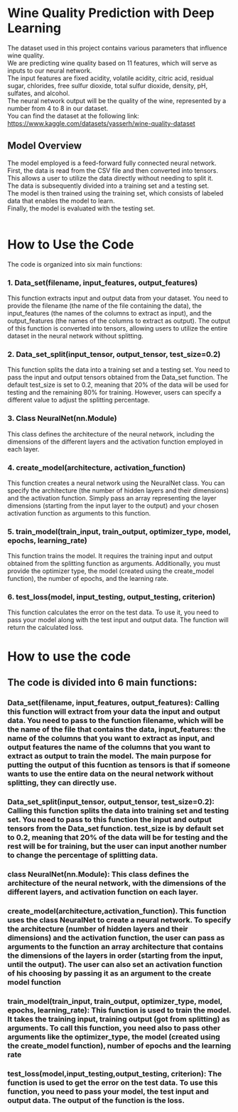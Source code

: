 # Wine Quality Prediction with Deep Learning 
The dataset used in this project contains various parameters that influence wine quality.<br>
We are predicting wine quality based on 11 features, which will serve as inputs to our neural network.<br>
The input features are fixed acidity, volatile acidity, citric acid, residual sugar, chlorides, free sulfur dioxide, total sulfur dioxide, density, pH, sulfates, and alcohol. <br>
The neural network output will be the quality of the wine, represented by a number from 4 to 8 in our dataset. <br>
You can find the dataset at the following link: https://www.kaggle.com/datasets/yasserh/wine-quality-dataset <br>

## Model Overview
The model employed is a feed-forward fully connected neural network. <br>
First, the data is read from the CSV file and then converted into tensors. This allows a user to utilize the data directly without needing to split it. <br>
The data is subsequently divided into a training set and a testing set. <br>
The model is then trained using the training set, which consists of labeled data that enables the model to learn. <br>
Finally, the model is evaluated with the testing set. <br>
<br>

# How to Use the Code 
The code is organized into six main functions: <br>

### 1. Data_set(filename, input_features, output_features) 
This function extracts input and output data from your dataset. You need to provide the filename (the name of the file containing the data), the input_features (the names of the columns to extract as input), and the output_features (the names of the columns to extract as output). The output of this function is converted into tensors, allowing users to utilize the entire dataset in the neural network without splitting. <br>

### 2. Data_set_split(input_tensor, output_tensor, test_size=0.2) 
This function splits the data into a training set and a testing set. You need to pass the input and output tensors obtained from the Data_set function. The default test_size is set to 0.2, meaning that 20% of the data will be used for testing and the remaining 80% for training. However, users can specify a different value to adjust the splitting percentage. <br>

### 3. Class NeuralNet(nn.Module) 
This class defines the architecture of the neural network, including the dimensions of the different layers and the activation function employed in each layer. <br>

### 4. create_model(architecture, activation_function) 
This function creates a neural network using the NeuralNet class. You can specify the architecture (the number of hidden layers and their dimensions) and the activation function. Simply pass an array representing the layer dimensions (starting from the input layer to the output) and your chosen activation function as arguments to this function. <br>
### 5. train_model(train_input, train_output, optimizer_type, model, epochs, learning_rate) 
This function trains the model. It requires the training input and output obtained from the splitting function as arguments. Additionally, you must provide the optimizer type, the model (created using the create_model function), the number of epochs, and the learning rate. <br>
### 6. test_loss(model, input_testing, output_testing, criterion) 
This function calculates the error on the test data. To use it, you need to pass your model along with the test input and output data. The function will return the calculated loss.


# How to use the code
## The code is divided into 6 main functions:
### Data_set(filename, input_features, output_features): Calling this function will extract from your data the input and output data. You need to pass to the function filename, which will be the name of the file that contains the data, input_features: the name of the columns that you want to extract as input, and output features the name of the columns that you want to extract as output to train the model. The main purpose for putting the output of this fucntion as tensors is that if someone wants to use the entire data on the neural network without splitting, they can directly use.

### Data_set_split(input_tensor, output_tensor, test_size=0.2): Calling this function splits the data into training set and testing set. You need to pass to this function the input and output tensors from the Data_set function. test_size is by default set to 0.2, meaning that 20% of the data will be for testing and the rest will be for training, but the user can input another number to change the percentage of splitting data.

### class NeuralNet(nn.Module): This class defines the architecture of the neural network, with the dimensions of the different layers, and activation function on each layer.

### create_model(architecture,activation_function). This function uses the class NeuralNet to create a neural network. To specify the architecture (number of hidden layers and their dimensions) and the activation function, the user can pass as arguments to the function an array architecture that contains the dimensions of the layers in order (starting from the input, until the output). The user can also set an activation function of his choosing by passing it as an argument to the create model function

### train_model(train_input, train_output, optimizer_type, model, epochs, learning_rate): This function is used to train the model. It takes the training input, training output (got from splitting) as arguments. To call this function, you need also to pass other arguments like the optimizer_type, the model (created using the create_model function), number of epochs and the learning rate

### test_loss(model,input_testing,output_testing, criterion): The function is used to get the error on the test data. To use this function, you need to pass your model, the test input and output data. The output of the function is the loss.

